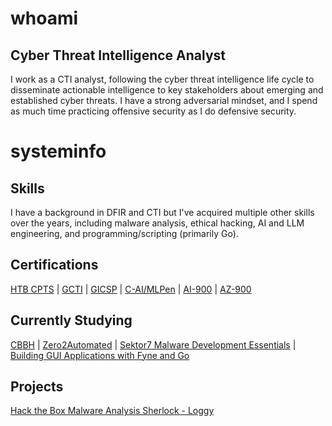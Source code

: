 # whoami

## Cyber Threat Intelligence Analyst
I work as a CTI analyst, following the cyber threat intelligence life cycle to disseminate actionable intelligence to key stakeholders about emerging and established cyber threats. I have a strong adversarial mindset, and I spend as much time practicing offensive security as I do defensive security.

# systeminfo

## Skills
I have a background in DFIR and CTI but I've acquired multiple other skills over the years, including malware analysis, ethical hacking, AI and LLM engineering, and programming/scripting (primarily Go). 

## Certifications 
[HTB CPTS](https://academy.hackthebox.com/preview/certifications/htb-certified-penetration-testing-specialist) | [GCTI](https://www.giac.org/certifications/cyber-threat-intelligence-gcti/) | [GICSP](https://www.giac.org/certifications/global-industrial-cyber-security-professional-gicsp/) | [C-AI/MLPen](https://secops.group/product/certified-ai-ml-pentester/) | [AI-900](https://learn.microsoft.com/en-us/credentials/certifications/azure-ai-fundamentals/?practice-assessment-type=certification) | [AZ-900](https://learn.microsoft.com/en-us/credentials/certifications/azure-fundamentals/?practice-assessment-type=certification)

## Currently Studying
[CBBH](https://academy.hackthebox.com/preview/certifications/htb-certified-bug-bounty-hunter) | [Zero2Automated](https://institute.sektor7.net/red-team-operator-malware-development-essentials) | [Sektor7 Malware Development Essentials](https://institute.sektor7.net/red-team-operator-malware-development-essentials) | [Building GUI Applications with Fyne and Go](https://www.udemy.com/course/building-gui-applications-with-fyne-and-go-golang/?srsltid=AfmBOorwqN0-BHQLgww_1ks7hk52Z6suxTJv5zJgKA6GiUQ9-Dl40SVk)

## Projects
[Hack the Box Malware Analysis Sherlock - Loggy](https://app.hackthebox.com/sherlocks/Loggy)
